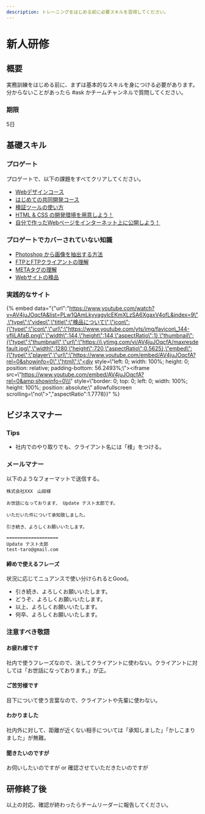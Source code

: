 ```yaml
---
description: トレーニングをはじめる前に必要スキルを習得してください。
---
```


# 新人研修

## 概要

実務訓練をはじめる前に、まずは基本的なスキルを身につける必要があります。分からないことがあったら \#ask かチームチャンネルで質問してください。

### 期限

5日

## 基礎スキル

### プロゲート

プロゲートで、以下の課題をすべてクリアしてください。

* [Webデザインコース](https://prog-8.com/courses/front_end)
* [はじめての共同開発コース](https://prog-8.com/courses/group_work)
* [検証ツールの使い方](https://prog-8.com/docs/html-dev)
* [HTML & CSS の開発環境を用意しよう！](https://prog-8.com/docs/html-env)
* [自分で作ったWebページをインターネット上に公開しよう！](https://prog-8.com/docs/github-pages)

### プロゲートでカバーされていない知識

* [Photoshop から画像を抽出する方法](https://blogs.adobe.com/creativestation/web-design-photoshop-cc-basics-export-images)
* [FTPとFTPクライアントの理解](https://saruwakakun.com/html-css/wordpress/filezilla)
* [METAタグの理解](https://saruwakakun.com/html-css/basic/meta-tag)
* [Webサイトの検品](../documents/websaito/jian-pin.md)

### 実践的なサイト

{% embed data="{\"url\":\"https://www.youtube.com/watch?v=AV4juJOqcfA&list=PLw1QAmLkyyagylcEKmXLzSA6XgaxV4ofL&index=9\",\"type\":\"video\",\"title\":\"検品について\",\"icon\":{\"type\":\"icon\",\"url\":\"https://www.youtube.com/yts/img/favicon\_144-vfliLAfaB.png\",\"width\":144,\"height\":144,\"aspectRatio\":1},\"thumbnail\":{\"type\":\"thumbnail\",\"url\":\"https://i.ytimg.com/vi/AV4juJOqcfA/maxresdefault.jpg\",\"width\":1280,\"height\":720,\"aspectRatio\":0.5625},\"embed\":{\"type\":\"player\",\"url\":\"https://www.youtube.com/embed/AV4juJOqcfA?rel=0&showinfo=0\",\"html\":\"<div style=\\\"left: 0; width: 100%; height: 0; position: relative; padding-bottom: 56.2493%;\\\"><iframe src=\\\"https://www.youtube.com/embed/AV4juJOqcfA?rel=0&amp;showinfo=0\\\" style=\\\"border: 0; top: 0; left: 0; width: 100%; height: 100%; position: absolute;\\\" allowfullscreen scrolling=\\\"no\\\"></iframe></div>\",\"aspectRatio\":1.7778}}" %}

## ビジネスマナー

### Tips

* 社内でのやり取りでも、クライアント名には「様」をつける。

### メールマナー

以下のようなフォーマットで送信する。

```text
株式会社XXX　山田様

お世話になっております、 Update テスト太郎です。

いただいた件について承知致しました。

引き続き、よろしくお願いいたします。

===================
Update テスト太郎
test-taro@gmail.com
```

#### 締めで使えるフレーズ

状況に応じてニュアンスで使い分けられるとGood。

* 引き続き、よろしくお願いいたします。
* どうぞ、よろしくお願いいたします。
* 以上、よろしくお願いいたします。
* 何卒、よろしくお願いいたします。

### 注意すべき敬語

#### お疲れ様です

社内で使うフレーズなので、決してクライアントに使わない。クライアントに対しては「お世話になっております。」が正。

#### ご苦労様です

目下について使う言葉なので、クライアントや先輩に使わない。

#### わかりました

社内外に対して、距離が近くない相手については「承知しました」「かしこまりました」が無難。

#### 聞きたいのですが

お伺いしたいのですが or 確認させていただきたいのですが

## 研修終了後

以上の対応、確認が終わったらチームリーダーに報告してください。

